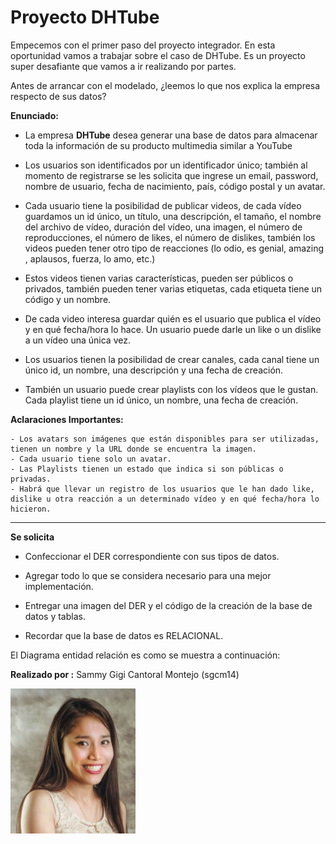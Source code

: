 # Proyecto DHTube

Empecemos con el primer paso del proyecto integrador. En esta oportunidad vamos a trabajar sobre el caso de DHTube.
Es un proyecto super desafiante que vamos a ir realizando por partes.

Antes de arrancar con el modelado, ¿leemos lo que nos explica la empresa respecto de sus datos?

**Enunciado:**
- La empresa **DHTube** desea generar una base de datos para almacenar toda la información de su producto multimedia similar a YouTube

- Los usuarios son identificados por un identificador único; también al momento de registrarse se les solicita que ingrese un email, password, nombre de usuario, fecha de nacimiento, país, código postal y un avatar.

- Cada usuario tiene la posibilidad de publicar videos, de cada vídeo guardamos un id único, un título, una descripción, el tamaño, el nombre del archivo de vídeo, duración del vídeo, una imagen, el número de reproducciones, el número de likes, el número de dislikes, también los videos pueden tener otro tipo de reacciones (lo odio, es genial, amazing , aplausos, fuerza, lo amo, etc.)

- Estos videos tienen varias características, pueden ser públicos o privados, también pueden tener varias etiquetas, cada etiqueta tiene un código y un nombre.

- De cada video interesa guardar quién es el usuario que publica el vídeo y en qué fecha/hora lo hace. Un usuario puede darle un like o un dislike a un vídeo una única vez.

- Los usuarios tienen la posibilidad de crear canales, cada canal tiene un único id, un nombre, una descripción y una fecha de creación.

- También un usuario puede crear playlists con los vídeos que le gustan. Cada playlist tiene un id único, un nombre, una fecha de creación.

**Aclaraciones Importantes:**

    - Los avatars son imágenes que están disponibles para ser utilizadas, tienen un nombre y la URL donde se encuentra la imagen.
    - Cada usuario tiene solo un avatar.
    - Las Playlists tienen un estado que indica si son públicas o privadas.
    - Habrá que llevar un registro de los usuarios que le han dado like, dislike u otra reacción a un determinado vídeo y en qué fecha/hora lo hicieron.

-------------------------------------------
**Se solicita**
- Confeccionar el DER correspondiente con sus tipos de datos.

- Agregar todo lo que se considera necesario para una mejor implementación.
- Entregar una imagen del DER y el código de la creación de la base de datos y tablas.

- Recordar que la base de datos es RELACIONAL.

El Diagrama entidad relación es como se muestra a continuación:


**Realizado por :** Sammy Gigi Cantoral Montejo (sgcm14)

<img src ="https://raw.githubusercontent.com/sgcm14/sgcm14/main/sammy.jpg" width="200">